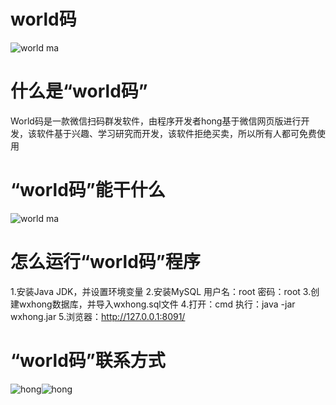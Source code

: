 # world码

![world ma](https://github.com/shuicheng/worldma/raw/master/img/5.PNG)  


# 什么是“world码”
World码是一款微信扫码群发软件，由程序开发者hong基于微信网页版进行开发，该软件基于兴趣、学习研究而开发，该软件拒绝买卖，所以所有人都可免费使用


# “world码”能干什么

![world ma](https://github.com/shuicheng/worldma/raw/master/img/6.PNG)  


# 怎么运行“world码”程序

1.安装Java JDK，并设置环境变量
2.安装MySQL  用户名：root  密码：root
3.创建wxhong数据库，并导入wxhong.sql文件
4.打开：cmd  执行：java -jar wxhong.jar
5.浏览器：http://127.0.0.1:8091/


# “world码”联系方式

![hong](https://github.com/shuicheng/worldma/raw/master/img/hong.jpg)![hong](https://github.com/shuicheng/worldma/raw/master/img/worldma.jpg)  
